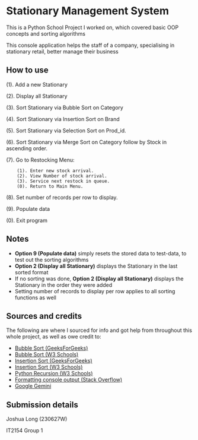# Stationary Management System
This is a Python School Project I worked on, which covered basic OOP concepts and sorting algorithms

This console application helps the staff of a company, specialising in stationary retail, better manage their business

## How to use
(1). Add a new Stationary

(2). Display all Stationary

(3). Sort Stationary via Bubble Sort on Category

(4). Sort Stationary via Insertion Sort on Brand

(5). Sort Stationary via Selection Sort on Prod_id.

(6). Sort Stationary via Merge Sort on Category follow by Stock in ascending order.

(7). Go to Restocking Menu:

        (1). Enter new stock arrival.
        (2). View Number of stock arrival.
        (3). Service next restock in queue.
        (0). Return to Main Menu.

(8). Set number of records per row to display.

(9). Populate data

(0). Exit program

## Notes
- **Option 9 (Populate data)** simply resets the stored data to test-data, to test out the sorting algorithms
- **Option 2 (Display all Stationary)** displays the Stationary in the last sorted format
- If no sorting was done, **Option 2 (Display all Stationary)** displays the Stationary in the order they were added
- Setting number of records to display per row applies to all sorting functions as well

## Sources and credits
The following are where I sourced for info and got help from throughout this whole project, as well as owe credit to:
- [Bubble Sort (GeeksForGeeks)](https://www.geeksforgeeks.org/bubble-sort/)
- [Bubble Sort (W3 Schools)](https://www.w3schools.com/dsa/dsa_algo_bubblesort.php)
- [Insertion Sort (GeeksForGeeks)](https://www.geeksforgeeks.org/insertion-sort/)
- [Insertion Sort (W3 Schools)](https://www.w3schools.com/dsa/dsa_algo_insertionsort.php)
- [Python Recursion (W3 Schools)](https://www.w3schools.com/python/gloss_python_function_recursion.asp)
- [Formatting console output (Stack Overflow)](https://stackoverflow.com/questions/53908134/what-is-20-format-string-meaning-in-python)
- [Google Gemini](https://gemini.google.com/app)

## Submission details
Joshua Long (230627W)

IT2154 Group 1
